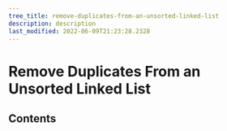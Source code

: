 ```yaml
---
tree_title: remove-duplicates-from-an-unsorted-linked-list
description: description
last_modified: 2022-06-09T21:23:28.2328
---
```


# Remove Duplicates From an Unsorted Linked List

## Contents

